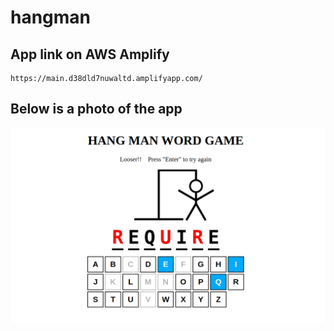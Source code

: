 # hangman

## App link on AWS Amplify
    https://main.d38dld7nuwaltd.amplifyapp.com/

## Below is a photo of the app
![Alt text](Screenshot%20from%202022-12-27%2001-02-11.png)